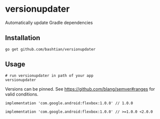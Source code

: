 # versionupdater
Automatically update Gradle dependencies

## Installation ##
```shell
go get github.com/bashtian/versionupdater
```

## Usage ##
```shell
# run versionupdater in path of your app
versionupdater
```

Versions can be pinned. See https://github.com/blang/semver#ranges for valid conditions.

```
implementation 'com.google.android:flexbox:1.0.0' // 1.0.0

implementation 'com.google.android:flexbox:1.0.0' // >=1.0.0 <2.0.0
```
